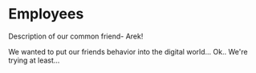 Employees
=========

Description of our common friend- Arek!

We wanted to put our friends behavior into the digital world... Ok.. We're trying at least...
